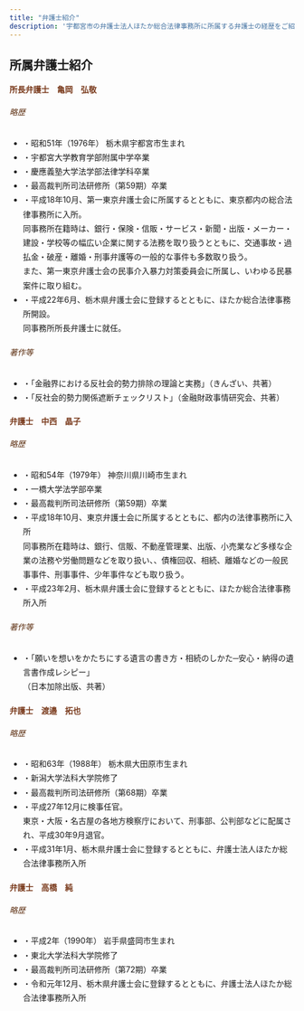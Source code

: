 ```yaml
---
title: "弁護士紹介"
description: '宇都宮市の弁護士法人ほたか総合法律事務所に所属する弁護士の経歴をご紹介。企業法務や交通事故、刑事弁護まで幅広い分野に対応する経験豊富な弁護士が在籍しています。'
---
```



## 所属弁護士紹介

<!-- 亀岡弘敬 -->
<div class="card border rounded p-4 mb-5">
  <h4 class="fw-bold mb-4" style="color: #7a3b1d; font-family: 'Hiragino Mincho ProN', serif;">
    所長弁護士　<span class="fs-4">亀岡　弘敬</span>
  </h4>

  <h6 class="fw-bold border-bottom pb-2 mb-3" style="color: #5c2e10;">略歴</h6>
  <ul class="list-unstyled mb-4" style="line-height: 1.8;">
    <li>・昭和51年（1976年） 栃木県宇都宮市生まれ</li>
    <li>・宇都宮大学教育学部附属中学卒業</li>
    <li>・慶應義塾大学法学部法律学科卒業</li>
    <li>・最高裁判所司法研修所（第59期）卒業</li>
    <li>・平成18年10月、第一東京弁護士会に所属するとともに、東京都内の総合法律事務所に入所。<br>
      同事務所在籍時は、銀行・保険・信販・サービス・新聞・出版・メーカー・建設・学校等の幅広い企業に関する法務を取り扱うとともに、交通事故・過払金・破産・離婚・刑事弁護等の一般的な事件も多数取り扱う。<br>
      また、第一東京弁護士会の民事介入暴力対策委員会に所属し、いわゆる民暴案件に取り組む。</li>
    <li>・平成22年6月、栃木県弁護士会に登録するとともに、ほたか総合法律事務所開設。<br>
      同事務所所長弁護士に就任。</li>
  </ul>

  <h6 class="fw-bold border-bottom pb-2 mb-3" style="color: #5c2e10;">著作等</h6>
  <ul class="list-unstyled mb-0" style="line-height: 1.8;">
    <li>・「金融界における反社会的勢力排除の理論と実務」（きんざい、共著）</li>
    <li>・「反社会的勢力関係遮断チェックリスト」（金融財政事情研究会、共著）</li>
  </ul>
</div>


<!-- 中西晶子 -->
<div class="card border rounded p-4 mb-5">
  <h4 class="fw-bold mb-4" style="color: #7a3b1d; font-family: 'Hiragino Mincho ProN', serif;">
    弁護士　<span class="fs-4">中西　晶子</span>
  </h4>

  <h6 class="fw-bold border-bottom pb-2 mb-3" style="color: #5c2e10;">略歴</h6>
  <ul class="list-unstyled mb-4" style="line-height: 1.8;">
    <li>・昭和54年（1979年） 神奈川県川崎市生まれ</li>
    <li>・一橋大学法学部卒業</li>
    <li>・最高裁判所司法研修所（第59期）卒業</li>
    <li>・平成18年10月、東京弁護士会に所属するとともに、都内の法律事務所に入所<br>
      同事務所在籍時は、銀行、信販、不動産管理業、出版、小売業など多様な企業の法務や労働問題などを取り扱い、、債権回収、相続、離婚などの一般民事事件、刑事事件、少年事件なども取り扱う。</li>
    <li>・平成23年2月、栃木県弁護士会に登録するとともに、ほたか総合法律事務所入所</li>
  </ul>

  <h6 class="fw-bold border-bottom pb-2 mb-3" style="color: #5c2e10;">著作等</h6>
  <ul class="list-unstyled mb-0" style="line-height: 1.8;">
    <li>・「願いを想いをかたちにする遺言の書き方・相続のしかた─安心・納得の遺言書作成レシピー」<br>
      （日本加除出版、共著）</li>
  </ul>
</div>



<!-- 渡邉拓也 -->
<div class="card border rounded p-4 mb-5">
  <h4 class="fw-bold mb-4" style="color: #7a3b1d; font-family: 'Hiragino Mincho ProN', serif;">
    弁護士　<span class="fs-4">渡邉　拓也</span>
  </h4>

  <h6 class="fw-bold border-bottom pb-2 mb-3" style="color: #5c2e10;">略歴</h6>
  <ul class="list-unstyled mb-0" style="line-height: 1.8;">
    <li>・昭和63年（1988年） 栃木県大田原市生まれ</li>
    <li>・新潟大学法科大学院修了</li>
    <li>・最高裁判所司法研修所（第68期）卒業</li>
    <li>・平成27年12月に検事任官。<br>
      東京・大阪・名古屋の各地方検察庁において、刑事部、公判部などに配属され、平成30年9月退官。</li>
    <li>・平成31年1月、栃木県弁護士会に登録するとともに、弁護士法人ほたか総合法律事務所入所</li>
  </ul>
</div>


<!-- 高橋純 -->
<div class="card border rounded p-4 mb-5">
  <h4 class="fw-bold mb-4" style="color: #7a3b1d; font-family: 'Hiragino Mincho ProN', serif;">
    弁護士　<span class="fs-4">高橋　純</span>
  </h4>

  <h6 class="fw-bold border-bottom pb-2 mb-3" style="color: #5c2e10;">略歴</h6>
  <ul class="list-unstyled mb-0" style="line-height: 1.8;">
    <li>・平成2年（1990年） 岩手県盛岡市生まれ</li>
    <li>・東北大学法科大学院修了</li>
    <li>・最高裁判所司法研修所（第72期）卒業</li>
    <li>・令和元年12月、栃木県弁護士会に登録するとともに、弁護士法人ほたか総合法律事務所入所</li>
  </ul>
</div>

